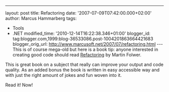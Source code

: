 ---
layout: post
title: Refactoring
date: '2007-07-09T07:42:00.000+02:00'
author: Marcus Hammarberg
tags:
  - Tools
  - .NET
modified_time: '2010-12-14T16:22:38.346+01:00'
blogger_id: tag:blogger.com,1999:blog-36533086.post-1004201863664421683
blogger_orig_url: http://www.marcusoft.net/2007/07/refactoring.html ---
This is of course mega-old but here is a book tip: anyone interested in
creating good code should read
[Refactoring](http://martinfowler.com/books.html#refactoring) by Martin
Folwer.

This is great book on a subject that really can improve your output and
code quality. As an added bonus the book is written in easy accessible
way and with just the right amount of jokes and fun woven into it.

Read it! Now!
